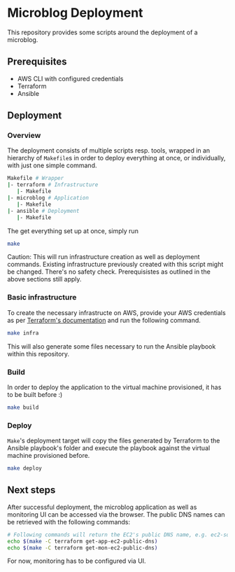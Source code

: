 # Microblog Deployment

This repository provides some scripts around the deployment of a microblog.

## Prerequisites

* AWS CLI with configured credentials
* Terraform
* Ansible

## Deployment

### Overview

The deployment consists of multiple scripts resp. tools, wrapped in an hierarchy of `Makefile`s in order to deploy everything at once, or individually, with just one simple command.

```bash
Makefile # Wrapper
|- terraform # Infrastructure
   |- Makefile
|- microblog # Application
   |- Makefile
|- ansible # Deployment
   |- Makefile
```

The get everything set up at once, simply run

```bash
make
```

Caution: This will run infrastructure creation as well as deployment commands. Existing infrastructure previously created with this script might be changed. There's no safety check. Prerequisistes as outlined in the above sections still apply.

### Basic infrastructure

To create the necessary infrastructe on AWS, provide your AWS credentials as per [Terraform's documentation](https://registry.terraform.io/providers/hashicorp/aws/latest/docs) and run the following command.

```bash
make infra
```

This will also generate some files necessary to run the Ansible playbook within this repository.

### Build

In order to deploy the application to the virtual machine provisioned, it has to be built before :)

```bash
make build
```

### Deploy

`Make`'s deployment target will copy the files generated by Terraform to the Ansible playbook's folder and execute the playbook against the virtual machine provisioned before.

```bash
make deploy
```

## Next steps

After successful deployment, the microblog application as well as monitoring UI can be accessed via the browser. The public DNS names can be retrieved with the following commands:

```bash
# Following commands will return the EC2's public DNS name, e.g. ec2-some-ip.eu-central-1.compute.amazonaws.com
echo $(make -C terraform get-app-ec2-public-dns)
echo $(make -C terraform get-mon-ec2-public-dns)
```

For now, monitoring has to be configured via UI.
